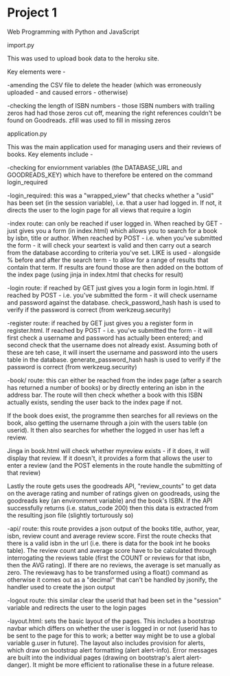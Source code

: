 # Project 1

Web Programming with Python and JavaScript

import.py

  This was used to upload book data to the heroku site.

  Key elements were -

  -amending the CSV file to delete the header (which was erroneously uploaded - and caused errors - otherwise)

  -checking the length of ISBN numbers - those ISBN numbers with trailing zeros had had those zeros cut off, meaning the right references couldn't be found on Goodreads.  zfill was used to fill in missing zeros

application.py

 This was the main application used for managing users and their reviews of books.  Key elements include -

  -checking for enviornment variables (the DATABASE_URL and GOODREADS_KEY) which have to therefore be entered on the command login_required

  -login_required: this was a "wrapped_view" that checks whether a "usid" has been set (in the session variable), i.e. that a user had logged in.  If not, it directs the user to the login page for all views that require a login

  -index route: can only be reached if user logged in.  When reached by GET - just gives you a form (in index.html) which allows you to search for a book by isbn, title or author.  When reached by POST - i.e. when you've submitted the form - it will check your seartext is valid and then carry out a search from the database according to criteria you've set. LIKE is used - alongside % before and after the search term - to allow for a range of results that contain that term.  If results are found those are then added on the bottom of the index page (using jinja in index.html that checks for result)

  -login route: if reached by GET just gives you a login form in login.html.  If reached by POST - i.e. you've submitted the form - it will check username and password against the database.  check_password_hash hash is used to verify if the password is correct (from werkzeug.security)

  -register route: if reached by GET just gives you a register form in register.html.  If reached by POST - i.e. you've submitted the form - it will first check a username and password has actually been entered; and second check that the username does not already exist.  Assuming both of these are teh case, it will insert the username and password into the users table in the database.  generate_password_hash hash is used to verify if the password is correct (from werkzeug.security)

  -book/<isbn> route: this can either be reached from the index page (after a search has returned a number of books) or by directly entering an isbn in the address bar.  The route will then check whether a book with this ISBN actually exists, sending the user back to the index page if not.

  If the book does exist, the programme then searches for all reviews on the book, also getting the username through a join with the users table (on userid).  It then also searches for whether the logged in user has left a review.

  Jinga in book.html will check whether myreview exists - if it does, it will display that review.  If it doesn't, it provides a form that allows the user to enter a review (and the POST elements in the route handle the submitting of that review)

  Lastly the route gets uses the goodreads API, "review_counts" to get data on the average rating and number of ratings given on goodreads, using the goodreads key (an environment variable) and the book's ISBN.  If the API successfully returns (i.e. status_code 200) then this data is extracted from the resulting json file (slightly torturously so)   

  -api/<isbn> route: this route provides a json output of the books title, author, year, isbn, review count and average review score.  First the route checks that there is a valid isbn in the url (i.e. there is data for the book int he books table).  The review count and average score have to be calculated through interrogating the reviews table (first the COUNT or reviews for that isbn, then the AVG rating).  If there are no reviews, the average is set manually as zero. The reviewavg has to be transformed using a float() command as otherwise it comes out as a "decimal" that can't be handled by jsonify, the handler used to create the json output

  -logout route: this similar clear the userid that had been set in the "session" variable and redirects the user to the login pages

  -layout.html: sets the basic layout of the pages.  This includes a bootstrap navbar which differs on whether the user is logged in or not (userid has to be sent to the page for this to work; a better way might be to use a global variable g.user in future).  The layout also includes provision for alerts, which draw on bootstrap alert formatting (alert alert-info).  Error messages are built into the individual pages (drawing on bootstrap's alert alert-danger).  It might be more efficient to rationalise these in a future release.
